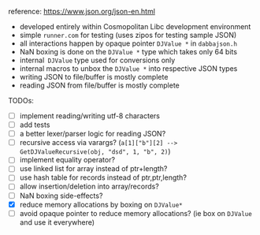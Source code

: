 reference: https://www.json.org/json-en.html

* developed entirely within Cosmopolitan Libc development environment
* simple `runner.com` for testing (uses zipos for testing sample JSON)
* all interactions happen by opaque pointer `DJValue *` in `dabbajson.h`
* NaN boxing is done on the `DJValue *` type which takes only 64 bits
* internal` DJValue` type used for conversions only
* internal macros to unbox the `DJValue *` into respective JSON types
* writing JSON to file/buffer is mostly complete
* reading JSON from file/buffer is mostly complete

TODOs:

- [ ] implement reading/writing utf-8 characters
- [ ] add tests
- [ ] a better lexer/parser logic for reading JSON?
- [ ] recursive access via varargs? (`a[1]["b"][2] --> GetDJValueRecursive(obj, "dsd", 1, "b", 2)`)
- [ ] implement equality operator?
- [ ] use linked list for array instead of ptr+length?
- [ ] use hash table for records instead of ptr,ptr,length?
- [ ] allow insertion/deletion into array/records?
- [ ] NaN boxing side-effects?
- [x] reduce memory allocations by boxing on `DJValue*`
- [ ] avoid opaque pointer to reduce memory allocations? (ie box on `DJValue` and use it everywhere)
